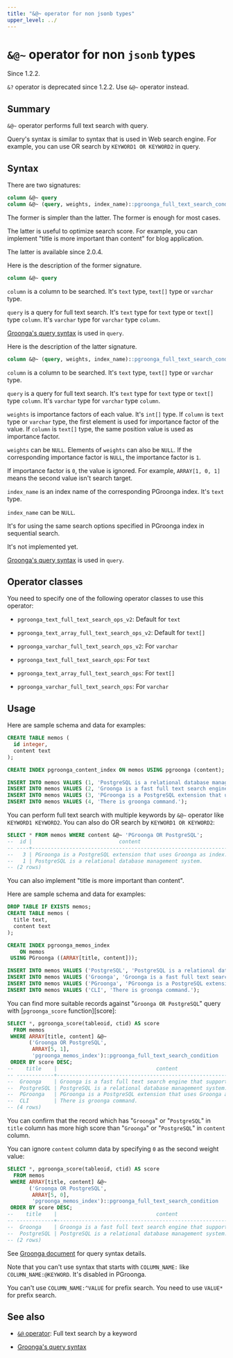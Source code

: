 ```yaml
---
title: "&@~ operator for non jsonb types"
upper_level: ../
---
```


# `&@~` operator for non `jsonb` types

Since 1.2.2.

`&?` operator is deprecated since 1.2.2. Use `&@~` operator instead.

## Summary

`&@~` operator performs full text search with query.

Query's syntax is similar to syntax that is used in Web search engine. For example, you can use OR search by `KEYWORD1 OR KEYWORD2` in query.

## Syntax

There are two signatures:

```sql
column &@~ query
column &@~ (query, weights, index_name)::pgroonga_full_text_search_condition
```

The former is simpler than the latter. The former is enough for most cases.

The latter is useful to optimize search score. For example, you can implement "title is more important than content" for blog application.

The latter is available since 2.0.4.

Here is the description of the former signature.

```sql
column &@~ query
```

`column` is a column to be searched. It's `text` type, `text[]` type or `varchar` type.

`query` is a query for full text search. It's `text` type for `text` type or `text[]` type `column`. It's `varchar` type for `varchar` type `column`.

[Groonga's query syntax][groonga-query-syntax] is used in `query`.

Here is the description of the latter signature.

```sql
column &@~ (query, weights, index_name)::pgroonga_full_text_search_condition
```

`column` is a column to be searched. It's `text` type, `text[]` type or `varchar` type.

`query` is a query for full text search. It's `text` type for `text` type or `text[]` type `column`. It's `varchar` type for `varchar` type `column`.

`weights` is importance factors of each value. It's `int[]` type. If `column` is `text` type or `varchar` type, the first element is used for importance factor of the value. If `column` is `text[]` type, the same position value is used as importance factor.

`weights` can be `NULL`. Elements of `weights` can also be `NULL`. If the corresponding importance factor is `NULL`, the importance factor is `1`.

If importance factor is `0`, the value is ignored. For example, `ARRAY[1, 0, 1]` means the second value isn't search target.

`index_name` is an index name of the corresponding PGroonga index. It's `text` type.

`index_name` can be `NULL`.

It's for using the same search options specified in PGroonga index in sequential search.

It's not implemented yet.

[Groonga's query syntax][groonga-query-syntax] is used in `query`.

## Operator classes

You need to specify one of the following operator classes to use this operator:

  * `pgroonga_text_full_text_search_ops_v2`: Default for `text`

  * `pgroonga_text_array_full_text_search_ops_v2`: Default for `text[]`

  * `pgroonga_varchar_full_text_search_ops_v2`: For `varchar`

  * `pgroonga_text_full_text_search_ops`: For `text`

  * `pgroonga_text_array_full_text_search_ops`: For `text[]`

  * `pgroonga_varchar_full_text_search_ops`: For `varchar`

## Usage

Here are sample schema and data for examples:

```sql
CREATE TABLE memos (
  id integer,
  content text
);

CREATE INDEX pgroonga_content_index ON memos USING pgroonga (content);
```

```sql
INSERT INTO memos VALUES (1, 'PostgreSQL is a relational database management system.');
INSERT INTO memos VALUES (2, 'Groonga is a fast full text search engine that supports all languages.');
INSERT INTO memos VALUES (3, 'PGroonga is a PostgreSQL extension that uses Groonga as index.');
INSERT INTO memos VALUES (4, 'There is groonga command.');
```

You can perform full text search with multiple keywords by `&@~` operator like `KEYWORD1 KEYWORD2`. You can also do OR search by `KEYWORD1 OR KEYWORD2`:

```sql
SELECT * FROM memos WHERE content &@~ 'PGroonga OR PostgreSQL';
--  id |                            content                             
-- ----+----------------------------------------------------------------
--   3 | PGroonga is a PostgreSQL extension that uses Groonga as index.
--   1 | PostgreSQL is a relational database management system.
-- (2 rows)
```

You can also implement "title is more important than content".

Here are sample schema and data for examples:

```sql
DROP TABLE IF EXISTS memos;
CREATE TABLE memos (
  title text,
  content text
);

CREATE INDEX pgroonga_memos_index
    ON memos
 USING PGroonga ((ARRAY[title, content]));
```

```sql
INSERT INTO memos VALUES ('PostgreSQL', 'PostgreSQL is a relational database management system.');
INSERT INTO memos VALUES ('Groonga', 'Groonga is a fast full text search engine that supports all languages.');
INSERT INTO memos VALUES ('PGroonga', 'PGroonga is a PostgreSQL extension that uses Groonga as index.');
INSERT INTO memos VALUES ('CLI', 'There is groonga command.');
```

You can find more suitable records against "`Groonga OR PostgreSQL`" query with [`pgroonga_score` function][score]:

```sql
SELECT *, pgroonga_score(tableoid, ctid) AS score
  FROM memos
 WHERE ARRAY[title, content] &@~
       ('Groonga OR PostgreSQL',
        ARRAY[5, 1],
        'pgroonga_memos_index')::pgroonga_full_text_search_condition
 ORDER BY score DESC;
--    title    |                                content                                 | score 
-- ------------+------------------------------------------------------------------------+-------
--  Groonga    | Groonga is a fast full text search engine that supports all languages. |     6
--  PostgreSQL | PostgreSQL is a relational database management system.                 |     6
--  PGroonga   | PGroonga is a PostgreSQL extension that uses Groonga as index.         |     2
--  CLI        | There is groonga command.                                              |     1
-- (4 rows)
```

You can confirm that the record which has "`Groonga`" or "`PostgreSQL`" in `title` column has more high score than "`Groonga`" or "`PostgreSQL`" in `content` column.

You can ignore `content` column data by specifying `0` as the second weight value:

```sql
SELECT *, pgroonga_score(tableoid, ctid) AS score
  FROM memos
 WHERE ARRAY[title, content] &@~
       ('Groonga OR PostgreSQL',
        ARRAY[5, 0],
        'pgroonga_memos_index')::pgroonga_full_text_search_condition
 ORDER BY score DESC;
--    title    |                                content                                 | score 
-- ------------+------------------------------------------------------------------------+-------
--  Groonga    | Groonga is a fast full text search engine that supports all languages. |     5
--  PostgreSQL | PostgreSQL is a relational database management system.                 |     5
-- (2 rows)
```

See [Groonga document][groonga-query-syntax] for query syntax details.

Note that you can't use syntax that starts with `COLUMN_NAME:` like `COLUMN_NAME:@KEYWORD`. It's disabled in PGroonga.

You can't use `COLUMN_NAME:^VALUE` for prefix search. You need to use `VALUE*` for prefix search.

## See also

  * [`&@` operator][match-v2]: Full text search by a keyword

  * [Groonga's query syntax][groonga-query-syntax]

[match-v2]:match-v2.html

[groonga-query-syntax]:http://groonga.org/docs/reference/grn_expr/query_syntax.html
